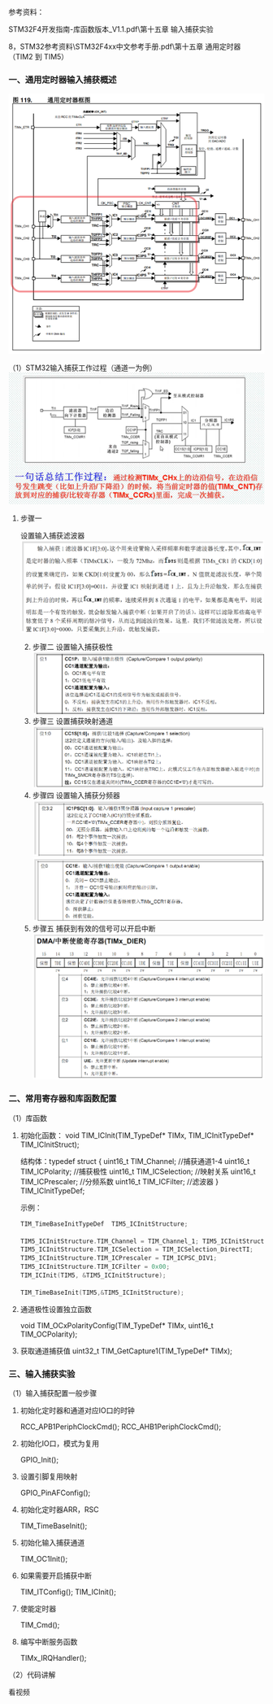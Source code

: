 参考资料：

STM32F4开发指南-库函数版本_V1.1.pdf\第十五章 输入捕获实验 

8，STM32参考资料\STM32F4xx中文参考手册.pdf\第十五章  通用定时器（TIM2 到 TIM5）

### 一、通用定时器输入捕获概述

![1656575428494](assets/1656575428494-1656633902858.png)

（1）STM32输入捕获工作过程（通道一为例）
![1656634190464](assets/1656634190464.png)

1. 步骤一

   设置输入捕获滤波器
   ![图片1](assets/图片1.png)

   2. 步骤二
      设置输入捕获极性
      ![1656638634909](assets/1656638634909.png)
   3. 步骤三
      设置捕获映射通道
      ![1656638768583](assets/1656638768583.png)
   4. 步骤四
      设置输入捕获分频器
      ![1656638836460](assets/1656638836460.png)
      ![1656638874981](assets/1656638874981.png)
   5. 步骤五
      捕获到有效的信号可以开启中断
      ![1656638990456](assets/1656638990456.png)

### 二、常用寄存器和库函数配置

（1）库函数

1. 初始化函数：
   void TIM_ICInit(TIM_TypeDef* TIMx, TIM_ICInitTypeDef* TIM_ICInitStruct);

   结构体：typedef struct
   {
     uint16_t TIM_Channel; //捕获通道1-4
     uint16_t TIM_ICPolarity; //捕获极性
     uint16_t TIM_ICSelection; //映射关系
     uint16_t TIM_ICPrescaler; //分频系数
     uint16_t TIM_ICFilter;  //滤波器
   } TIM_ICInitTypeDef;

   示例：

   ```c
   TIM_TimeBaseInitTypeDef  TIM5_ICInitStructure;
   
   TIM5_ICInitStructure.TIM_Channel = TIM_Channel_1; TIM5_ICInitStructure.TIM_ICPolarity = TIM_ICPolarity_Rising;
   TIM5_ICInitStructure.TIM_ICSelection = TIM_ICSelection_DirectTI;
   TIM5_ICInitStructure.TIM_ICPrescaler = TIM_ICPSC_DIV1;
   TIM5_ICInitStructure.TIM_ICFilter = 0x00;
   TIM_ICInit(TIM5, &TIM5_ICInitStructure);
   
   TIM_TimeBaseInit(TIM5,&TIM5_ICInitStructure);
   ```

2. 通道极性设置独立函数

   void TIM_OCxPolarityConfig(TIM_TypeDef* TIMx, uint16_t TIM_OCPolarity);

3. 获取通道捕获值
   uint32_t TIM_GetCapture1(TIM_TypeDef* TIMx);

### 三、输入捕获实验

（1）输入捕获配置一般步骤

1. 初始化定时器和通道对应IO口的时钟

   RCC_APB1PeriphClockCmd();
   RCC_AHB1PeriphClockCmd();

2. 初始化IO口，模式为复用

   GPIO_Init();

3. 设置引脚复用映射

   GPIO_PinAFConfig();

4. 初始化定时器ARR，RSC

   TIM_TimeBaseInit();

5. 初始化输入捕获通道

   TIM_OC1Init();

6. 如果需要开启捕获中断

   TIM_ITConfig();
   TIM_ICInit();

7. 使能定时器

   TIM_Cmd();

8. 编写中断服务函数

    TIMx_IRQHandler();

（2）代码讲解

看视频